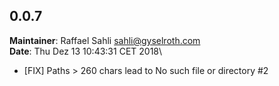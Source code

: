 ## 0.0.7
**Maintainer**: Raffael Sahli <sahli@gyselroth.com>\
**Date**: Thu Dez 13 10:43:31 CET 2018\

* [FIX] Paths > 260 chars lead to No such file or directory #2 
